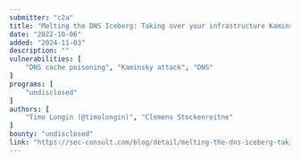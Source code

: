 ```yaml
---
submitter: "c2a"
title: "Melting the DNS Iceberg: Taking over your infrastructure Kaminsky style"
date: "2022-10-06"
added: "2024-11-03"
description: ""
vulnerabilities: [
    "DNS cache poisoning", "Kaminsky attack", "DNS"
]
programs: [
    "undisclosed"
]
authors: [
    "Timo Longin (@timolongin)", "Clemens Stockenreitne"
]
bounty: "undisclosed"
link: "https://sec-consult.com/blog/detail/melting-the-dns-iceberg-taking-over-your-infrastructure-kaminsky-style/"
---
```




